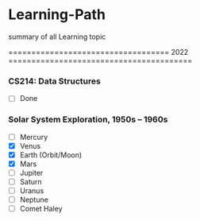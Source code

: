 # Learning-Path
summary of all Learning topic 

=================================== 2022 ========================================
### CS214: Data Structures

- [ ] Done


### Solar System Exploration, 1950s – 1960s

- [ ] Mercury
- [x] Venus
- [x] Earth (Orbit/Moon)
- [x] Mars
- [ ] Jupiter
- [ ] Saturn
- [ ] Uranus
- [ ] Neptune
- [ ] Comet Haley
